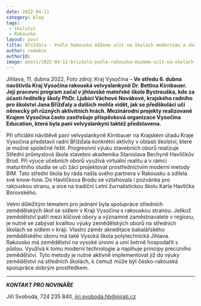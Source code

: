 ```yaml
---
date: 2022-04-11
category: blog
tags:
 - školství
 - Rakousko
layout: post
title: Břížďala - Podle Rakouska můžeme učit na školách modernímu a ekologickému zemědělství
author: redakce
authorId: 
image: posts/2022-04-11-brizdala-podle-rakouska-muzeme-ucit-na-skolach-modernimu-a-ekologickemu-zemedelství.jpg
---
```


Jihlava, 11. dubna 2022, Foto zdroj: Kraj Vysočina – **Ve středu 6. dubna navštívila Kraj Vysočina rakouská velvyslankyně Dr. Bettina Kirnbauer. Její pracovní program začal v jihlavské mateřské škole Bystrouška, kde za účasti ředitelky školy PhDr. Ljubici Váchové Novákové, krajského radního pro školství Jana Břížďaly a dalších mohla vidět, jak se předškoláci učí německy při různých aktivitních hrách. Mezinárodní projekty realizované Krajem Vysočina často zastřešuje příspěvková organizace Vysočina Education, která byla paní velvyslankyni taktéž představena.**

Při oficiální návštěvě paní velvyslankyně Kirnbauer na Krajském úřadu Kraje Vysočina představil radní Břížďala konkrétní aktivity v oblasti školství, které je možné společně řešit. Progresivní výuku stavebních oborů realizuje Střední průmyslová škola stavební akademika Stanislava Bechyně Havlíčkův Brod. Při výuce učebních oborů využívá virtuální realitu a v rámci maturitního studia se učí žáci projektovat prostřednictvím moderní metody BIM. Tato střední škola by ráda našla svého partnera v Rakousku a sdílela své know-how. Do Havlíčkova Brodu se vztahovala i pozvánka pro rakouskou stranu, a sice na tradiční Letní žurnalistickou školu Karla Havlíčka Borovského.

Velmi důležitým tématem pro jednání byla spolupráce středních zemědělských škol se sídlem v Kraji Vysočina s rakouskou stranou. Jelikož zemědělství patří mezi klíčové obory a významné zaměstnavatele v regionu, je nutné se zabývat kvalitou výuky zemědělských oborů na středních školách se sídlem v kraji. Vlastní záměr akreditace bakalářského zemědělského oboru má také Vysoká škola polytechnická Jihlava. Rakousko má zemědělství na vysoké úrovni a umí šetrně hospodařit s půdou. Využívá k tomu moderní technologie a naplňuje principy precizního zemědělství. Tyto metody je nutné aktivně implementovat již do výuky zemědělství na středních školách, k čemuž může být česko-rakouská spolupráce dobrým prostředkem. 


---

***KONTAKT PRO NOVINÁŘE*** 

Jiří Svoboda, 724 235 840, <jiri.svoboda.hb@pirati.cz>
